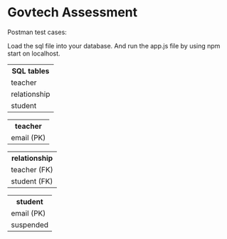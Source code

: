 <h1>Govtech Assessment</h1>

Postman test cases:
<div class="postman-run-button" data-postman-action="collection/import" data-postman-var-1="7a403e1c997cf0157ddc"></div>
<script type="text/javascript">
    (function (p, o, s, t, m, a, n) {
        !p[s] && (p[s] = function () {
            (p[t] || (p[t] = [])).push(arguments);
        });
        !o.getElementById(s + t) && o.getElementsByTagName("head")[0].appendChild((
            (n = o.createElement("script")),
            (n.id = s + t), (n.async = 1), (n.src = m), n
        ));
    }(window, document, "_pm", "PostmanRunObject", "https://run.pstmn.io/button.js"));
</script>

Load the sql file into your database. And run the app.js file by using npm start on localhost.

<table>
    <tr>
        <th>
            SQL tables
        </th>
    </tr>
    <tr>
        <td>
            teacher
        </td>
    </tr>
    <tr>
        <td>
            relationship
        </td>
        </td>
    <tr>
        <td>
            student
        </td>
    </tr>
</table>

<table border-style=dotted>
    <tr>
        <th>teacher</th>
    </tr>
    <tr>
        <td>email (PK)</td>
    </tr>
</table>

<table border-style=dotted>
    <tr>
        <th>relationship</th>
    </tr>
    <tr>
        <td>teacher (FK)
        </td>
    </tr>
    <tr>
        <td>student (FK)
        </td>
    </tr>
</table>

<table border-style=dotted>
    <tr>
        <th>
            student
        </th>
    </tr>
    <td>
        email (PK)
    </td>
    <tr>
        <td>
            suspended
        </td>
    </tr>
</table>

